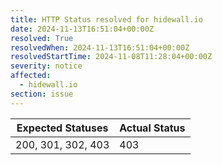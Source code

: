 ```yaml
---
title: HTTP Status resolved for hidewall.io
date: 2024-11-13T16:51:04+00:00Z
resolved: True
resolvedWhen: 2024-11-13T16:51:04+00:00Z
resolvedStartTime: 2024-11-08T11:28:04+00:00Z
severity: notice
affected:
  - hidewall.io
section: issue
---
```


| Expected Statuses | Actual Status  |
|-------------------|----------------|
| 200, 301, 302, 403 | 403 |

